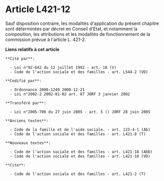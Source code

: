 # Article L421-12

Sauf disposition contraire, les modalités d'application du présent chapitre sont déterminées par décret en Conseil d'Etat, et
notamment la composition, les attributions et les modalités de fonctionnement de la commission prévue à l'article L. 421-2.

**Liens relatifs à cet article**

	**Cité par**:

	  - Loi n°92-642 du 12 juillet 1992 - art. 18 (V)
	  - Code de l'action sociale et des familles - art. L544-2 (VD)

	**Codifié par**:

	  - Ordonnance 2000-1249 2000-12-21
	  - Loi n°2002-2 2002-01-02 art. 87 JORF 3 janvier 2002

	**Transféré par**:

	  - Loi n°2005-706 du 27 juin 2005 - art. 5 () JORF 28 juin 2005

	**Anciens textes**:

	  - Code de la famille et de l'aide sociale. - art. 123-4-1 (Ab)
	  - Code de l'action sociale et des familles - art. L421-8 (T)

	**Nouveaux textes**:

	  - Code de l'action sociale et des familles - art. L421-18 (AbD)
	  - Code de l'action sociale et des familles - art. L421-18 (VD)

	**Cite**:

	  - Code de l'action sociale et des familles - art. L421-2 (T)
